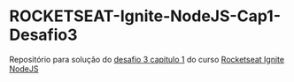 # ROCKETSEAT-Ignite-NodeJS-Cap1-Desafio3
Repositório para solução do [desafio 3 capitulo 1](https://www.notion.so/Desafio-03-Corrigindo-o-c-digo-c15c8a2e212846039a367cc7b763c6dd) do curso [Rocketseat Ignite NodeJS](https://app.rocketseat.com.br/ignite/node-js)
